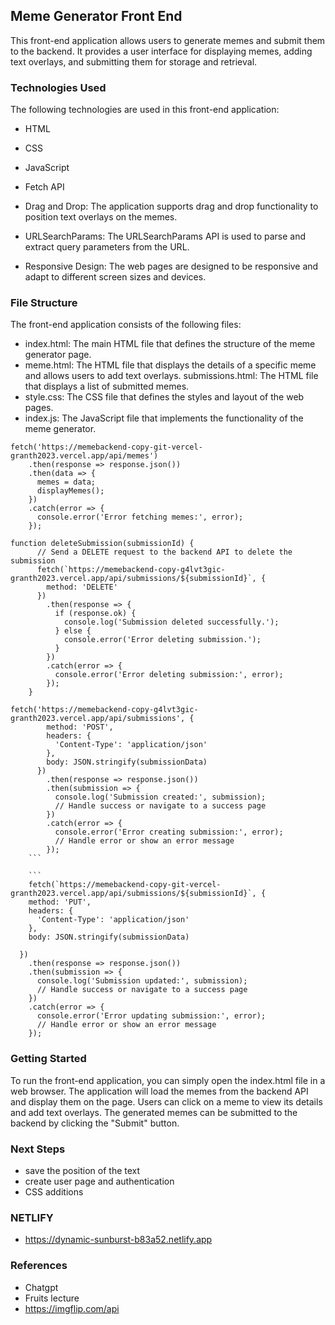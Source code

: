 ## Meme Generator Front End

This front-end application allows users to generate memes and submit them to the backend. It provides a user interface for displaying memes, adding text overlays, and submitting them for storage and retrieval.

### Technologies Used
The following technologies are used in this front-end application:

* HTML
* CSS
* JavaScript 
* Fetch API

* Drag and Drop: The application supports drag and drop functionality to position text overlays on the memes.
* URLSearchParams: The URLSearchParams API is used to parse and extract query parameters from the URL.
* Responsive Design: The web pages are designed to be responsive and adapt to different screen sizes and devices.

### File Structure
The front-end application consists of the following files:

* index.html: The main HTML file that defines the structure of the meme generator page.
* meme.html: The HTML file that displays the details of a specific meme and allows users to add text overlays.
submissions.html: The HTML file that displays a list of submitted memes.
* style.css: The CSS file that defines the styles and layout of the web pages.
* index.js: The JavaScript file that implements the functionality of the meme generator.

```
fetch('https://memebackend-copy-git-vercel-granth2023.vercel.app/api/memes')
    .then(response => response.json())
    .then(data => {
      memes = data;
      displayMemes();
    })
    .catch(error => {
      console.error('Error fetching memes:', error);
    });

```

```
function deleteSubmission(submissionId) {
      // Send a DELETE request to the backend API to delete the submission
      fetch(`https://memebackend-copy-g4lvt3gic-granth2023.vercel.app/api/submissions/${submissionId}`, {
        method: 'DELETE'
      })
        .then(response => {
          if (response.ok) {
            console.log('Submission deleted successfully.');
          } else {
            console.error('Error deleting submission.');
          }
        })
        .catch(error => {
          console.error('Error deleting submission:', error);
        });
    }

```

```
fetch('https://memebackend-copy-g4lvt3gic-granth2023.vercel.app/api/submissions', {
        method: 'POST',
        headers: {
          'Content-Type': 'application/json'
        },
        body: JSON.stringify(submissionData)
      })
        .then(response => response.json())
        .then(submission => {
          console.log('Submission created:', submission);
          // Handle success or navigate to a success page
        })
        .catch(error => {
          console.error('Error creating submission:', error);
          // Handle error or show an error message
        });
    ```

    ```
    fetch(`https://memebackend-copy-git-vercel-granth2023.vercel.app/api/submissions/${submissionId}`, {
    method: 'PUT',
    headers: {
      'Content-Type': 'application/json'
    },
    body: JSON.stringify(submissionData)
    
  })
    .then(response => response.json())
    .then(submission => {
      console.log('Submission updated:', submission);
      // Handle success or navigate to a success page
    })
    .catch(error => {
      console.error('Error updating submission:', error);
      // Handle error or show an error message
    });
```

### Getting Started

To run the front-end application, you can simply open the index.html file in a web browser. The application will load the memes from the backend API and display them on the page. Users can click on a meme to view its details and add text overlays. The generated memes can be submitted to the backend by clicking the "Submit" button.



### Next Steps

* save the position of the text 
* create user page and authentication
* CSS additions 

### NETLIFY

* https://dynamic-sunburst-b83a52.netlify.app

### References

* Chatgpt
* Fruits lecture
* https://imgflip.com/api